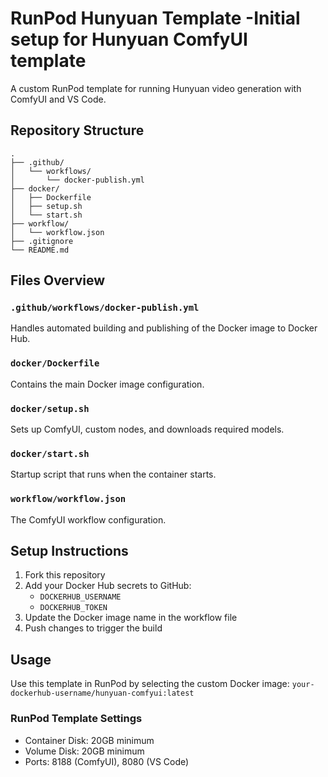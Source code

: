 # RunPod Hunyuan Template -Initial setup for Hunyuan ComfyUI template

A custom RunPod template for running Hunyuan video generation with ComfyUI and VS Code.

## Repository Structure
```
.
├── .github/
│   └── workflows/
│       └── docker-publish.yml
├── docker/
│   ├── Dockerfile
│   ├── setup.sh
│   └── start.sh
├── workflow/
│   └── workflow.json
├── .gitignore
└── README.md
```

## Files Overview

### `.github/workflows/docker-publish.yml`
Handles automated building and publishing of the Docker image to Docker Hub.

### `docker/Dockerfile`
Contains the main Docker image configuration.

### `docker/setup.sh`
Sets up ComfyUI, custom nodes, and downloads required models.

### `docker/start.sh`
Startup script that runs when the container starts.

### `workflow/workflow.json`
The ComfyUI workflow configuration.

## Setup Instructions

1. Fork this repository
2. Add your Docker Hub secrets to GitHub:
   - `DOCKERHUB_USERNAME`
   - `DOCKERHUB_TOKEN`
3. Update the Docker image name in the workflow file
4. Push changes to trigger the build

## Usage

Use this template in RunPod by selecting the custom Docker image:
`your-dockerhub-username/hunyuan-comfyui:latest`

### RunPod Template Settings
- Container Disk: 20GB minimum
- Volume Disk: 20GB minimum
- Ports: 8188 (ComfyUI), 8080 (VS Code)